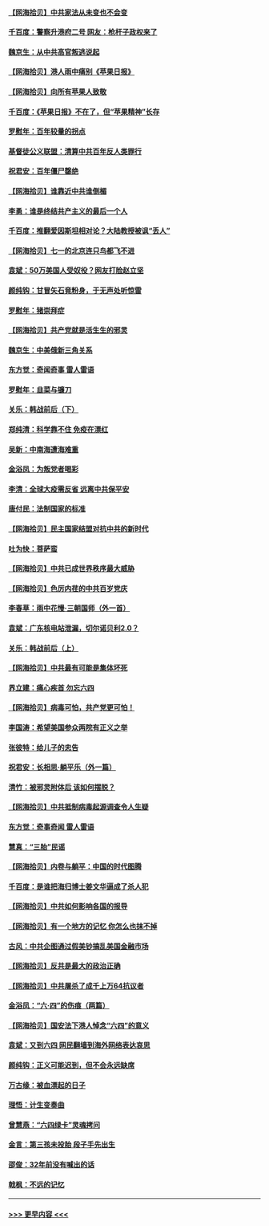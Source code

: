 #### [【网海拾贝】中共家法从未变也不会变](../pages/nsc993/n13050366.md?t=06280602) 
#### [千百度：警察升港府二号 网友：枪杆子政权来了](../pages/nsc993/n13050261.md?t=06280602) 
#### [魏京生：从中共高官叛逃说起](../pages/nsc993/n13048997.md?t=06280602) 
#### [【网海拾贝】港人雨中痛别《苹果日报》](../pages/nsc993/n13048941.md?t=06280602) 
#### [【网海拾贝】向所有苹果人致敬](../pages/nsc993/n13046795.md?t=06280602) 
#### [千百度：《苹果日报》不在了，但“苹果精神”长存](../pages/nsc993/n13046703.md?t=06280602) 
#### [罗慰年：百年较量的拐点](../pages/nsc993/n13046542.md?t=06280602) 
#### [基督徒公义联盟：清算中共百年反人类罪行](../pages/nsc993/n13046499.md?t=06280602) 
#### [祝君安：百年僵尸罄绝](../pages/nsc993/n13045595.md?t=06280602) 
#### [【网海拾贝】谁靠近中共谁倒楣](../pages/nsc993/n13044667.md?t=06280602) 
#### [李勇：谁是终结共产主义的最后一个人](../pages/nsc993/n13044397.md?t=06280602) 
#### [千百度：推翻爱因斯坦相对论？大陆教授被讽“丢人”](../pages/nsc993/n13043908.md?t=06280602) 
#### [【网海拾贝】七一的北京连只鸟都飞不进](../pages/nsc993/n13041377.md?t=06280602) 
#### [袁斌：50万美国人受奴役？网友打脸赵立坚](../pages/nsc993/n13041330.md?t=06280602) 
#### [颜纯钩：甘冒矢石竟粉身，于无声处听惊雷](../pages/nsc993/n13041140.md?t=06280602) 
#### [罗慰年：猪崇拜症](../pages/nsc993/n13041071.md?t=06280602) 
#### [【网海拾贝】共产党就是活生生的邪灵](../pages/nsc993/n13036627.md?t=06280602) 
#### [魏京生：中美俄新三角关系](../pages/nsc993/n13035986.md?t=06280602) 
#### [东方觉：奇闻奇事 雷人雷语](../pages/nsc993/n13035878.md?t=06280602) 
#### [罗慰年：韭菜与镰刀](../pages/nsc993/n13034374.md?t=06280602) 
#### [关乐：韩战前后（下）](../pages/nsc993/n13034113.md?t=06280602) 
#### [郑纯清：科学靠不住 免疫在漂红](../pages/nsc993/n13034093.md?t=06280602) 
#### [吴新：中南海遭海难重](../pages/nsc993/n13034084.md?t=06280602) 
#### [金浴凤：为叛党者喝彩](../pages/nsc993/n13034058.md?t=06280602) 
#### [李清：全球大疫需反省 远离中共保平安](../pages/nsc993/n13033784.md?t=06280602) 
#### [唐付民：法制国家的标准](../pages/nsc993/n13032944.md?t=06280602) 
#### [【网海拾贝】民主国家结盟对抗中共的新时代](../pages/nsc993/n13031717.md?t=06280602) 
#### [吐为快：菩萨蛮](../pages/nsc993/n13030033.md?t=06280602) 
#### [【网海拾贝】中共已成世界秩序最大威胁](../pages/nsc993/n13028138.md?t=06280602) 
#### [【网海拾贝】色厉内荏的中共百岁党庆](../pages/nsc993/n13025582.md?t=06280602) 
#### [李春草：雨中花慢‧三朝国师（外一首）](../pages/nsc993/n13025567.md?t=06280602) 
#### [袁斌：广东核电站泄漏，切尔诺贝利2.0？](../pages/nsc993/n13025475.md?t=06280602) 
#### [关乐：韩战前后（上）](../pages/nsc993/n13025387.md?t=06280602) 
#### [【网海拾贝】中共最有可能是集体坏死](../pages/nsc993/n13023101.md?t=06280602) 
#### [界立建：痛心疾首 勿忘六四](../pages/nsc993/n13022339.md?t=06280602) 
#### [【网海拾贝】病毒可怕，共产党更可怕！](../pages/nsc993/n13020728.md?t=06280602) 
#### [李国涛：希望美国参众两院有正义之举](../pages/nsc993/n13020674.md?t=06280602) 
#### [张彼特：给儿子的忠告](../pages/nsc993/n13018934.md?t=06280602) 
#### [祝君安：长相思‧躺平乐（外一篇）](../pages/nsc993/n13018923.md?t=06280602) 
#### [清竹：被邪灵附体后 该如何摆脱？](../pages/nsc993/n13018877.md?t=06280602) 
#### [【网海拾贝】中共抵制病毒起源调查令人生疑](../pages/nsc993/n13017785.md?t=06280602) 
#### [东方觉：奇事奇闻 雷人雷语](../pages/nsc993/n13017577.md?t=06280602) 
#### [慧真：“三胎”民谣](../pages/nsc993/n13017394.md?t=06280602) 
#### [【网海拾贝】内卷与躺平：中国的时代图腾](../pages/nsc993/n13016128.md?t=06280602) 
#### [千百度：是谁把海归博士姜文华逼成了杀人犯](../pages/nsc993/n13015218.md?t=06280602) 
#### [【网海拾贝】中共如何影响各国的报导](../pages/nsc993/n13012599.md?t=06280602) 
#### [【网海拾贝】有一个地方的记忆 你怎么也抹不掉](../pages/nsc993/n13009802.md?t=06280602) 
#### [古风：中共企图通过假美钞搞乱美国金融市场](../pages/nsc993/n13009626.md?t=06280602) 
#### [【网海拾贝】反共是最大的政治正确](../pages/nsc993/n13007051.md?t=06280602) 
#### [【网海拾贝】中共屠杀了成千上万64抗议者](../pages/nsc993/n13002713.md?t=06280602) 
#### [金浴凤：“六·四”的伤痕（两篇）](../pages/nsc993/n13001719.md?t=06280602) 
#### [【网海拾贝】国安法下港人悼念“六四”的意义](../pages/nsc993/n13001039.md?t=06280602) 
#### [袁斌：又到六四 网民翻墙到海外网络表达哀思](../pages/nsc993/n13000995.md?t=06280602) 
#### [颜纯钩：正义可能迟到，但不会永远缺席](../pages/nsc993/n13000920.md?t=06280602) 
#### [万古缘：被血漂起的日子](../pages/nsc993/n13000914.md?t=06280602) 
#### [理悟：计生变奏曲](../pages/nsc993/n13000414.md?t=06280602) 
#### [曾慧燕：“六四绿卡”灵魂拷问](../pages/nsc993/n13000277.md?t=06280602) 
#### [金言：第三孩未投胎 段子手先出生](../pages/nsc993/n13000215.md?t=06280602) 
#### [邵俊：32年前没有喊出的话](../pages/nsc993/n13000181.md?t=06280602) 
#### [戟枫：不远的记忆](../pages/nsc993/n13000121.md?t=06280602) 

----
#### [ >>> 更早内容 <<< ](../indexes/nsc993-earlier.md)
